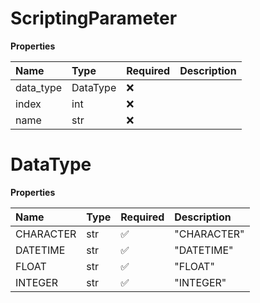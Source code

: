 # ScriptingParameter

**Properties**

| Name      | Type     | Required | Description |
| :-------- | :------- | :------- | :---------- |
| data_type | DataType | ❌       |             |
| index     | int      | ❌       |             |
| name      | str      | ❌       |             |

# DataType

**Properties**

| Name      | Type | Required | Description |
| :-------- | :--- | :------- | :---------- |
| CHARACTER | str  | ✅       | "CHARACTER" |
| DATETIME  | str  | ✅       | "DATETIME"  |
| FLOAT     | str  | ✅       | "FLOAT"     |
| INTEGER   | str  | ✅       | "INTEGER"   |

